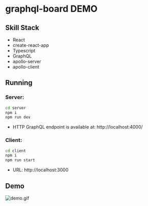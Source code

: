 # graphql-board DEMO

## Skill Stack

- React
- create-react-app
- Typescript
- GraphQL
- apollo-server
- apollo-client

## Running

### Server:

```bash
cd server
npm i
npm run dev
```

- HTTP GraphQL endpoint is available at: http://localhost:4000/

### Client:

```bash
cd client
npm i
npm run start
```

- URL: http://localhost:3000

## Demo

![demo.gif](./demo.gif)